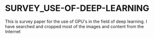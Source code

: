 # SURVEY_USE-OF-DEEP-LEARNING


This is survey paper for the use of GPU's in the field of deep learning. I have searched and cropped most of the images and content from the Internet 

